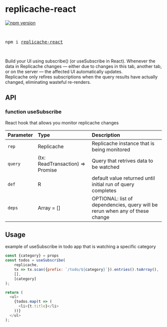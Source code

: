 # replicache-react

[![npm version](https://badge.fury.io/js/replicache-react.svg)](https://www.npmjs.com/package/replicache-react)

<br />
  <pre>npm i <a href="https://www.npmjs.com/package/replicache-react">replicache-react</a></pre>
  <br />

Build your UI using subscribe() (or useSubscribe in React).
Whenever the data in Replicache changes — either due to changes in this tab, another tab, or on the server — the affected UI automatically updates. <br />
Replicache only refires subscriptions when the query results have actually changed, eliminating wasteful re-renders.


## API

### function useSubscribe

React hook that allows you monitor replicache changes

| Parameter | Type | Description |
| :-- | :-- | :-- |
| `rep` | Replicache | Replicache instance that is being monitored |
| `query` | (tx: ReadTransaction) => Promise<R> | Query that retrives data to be watched |
| `def` | R |  default value returned until initial run of query completes |
| `deps` | Array<any> = [] | OPTIONAL: list of dependencies, query will be rerun when any of these change |

## Usage

example of useSubscribe in todo app that is watching a specific category

```js
const {category} = props
const todos = useSubscribe(
    replicache, 
    tx => tx.scan({prefix: `/todo/${category}`}).entries().toArray(), 
    [], 
    [category]
);

return (
  <ul>
    {todos.map(t => (
      <li>{t.title}</li>
    ))}
  </ul>
);
```
